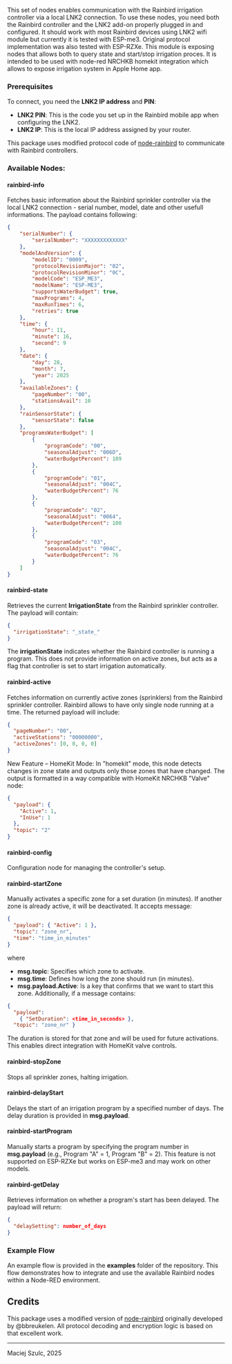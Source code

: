 This set of nodes enables communication with the Rainbird irrigation controller via a local LNK2 connection. To use these nodes, you need both the Rainbird controller and the LNK2 add-on properly plugged in and configured. It should work with most Rainbird devices using LNK2 wifi module but currently it is tested with ESP-me3. Original protocol implementation was also tested with ESP-RZXe. This module is exposing nodes that allows both to query state and start/stop irrigation proces. It is intended to be used with node-red NRCHKB homekit integration which allows to expose irrigation system in Apple Home app.

### Prerequisites

To connect, you need the **LNK2 IP address** and **PIN**:

* **LNK2 PIN**: This is the code you set up in the Rainbird mobile app when configuring the LNK2.
* **LNK2 IP**: This is the local IP address assigned by your router.

This package uses modified protocol code of [node-rainbird](https://github.com/bbreukelen/node-rainbird) to communicate with Rainbird controllers.

### Available Nodes:

#### **rainbird-info**

Fetches basic information about the Rainbird sprinkler controller via the local LNK2 connection - serial number, model, date and other usefull informations.
The payload contains following:

```json
{
    "serialNumber": {
        "serialNumber": "XXXXXXXXXXXXX"
    },
    "modelAndVersion": {
        "modelID": "0009",
        "protocolRevisionMajor": "02",
        "protocolRevisionMinor": "0C",
        "modelCode": "ESP_ME3",
        "modelName": "ESP-ME3",
        "supportsWaterBudget": true,
        "maxPrograms": 4,
        "maxRunTimes": 6,
        "retries": true
    },
    "time": {
        "hour": 11,
        "minute": 16,
        "second": 9
    },
    "date": {
        "day": 28,
        "month": 7,
        "year": 2025
    },
    "availableZones": {
        "pageNumber": "00",
        "stationsAvail": 10
    },
    "rainSensorState": {
        "sensorState": false
    },
    "programsWaterBudget": [
        {
            "programCode": "00",
            "seasonalAdjust": "006D",
            "waterBudgetPercent": 109
        },
        {
            "programCode": "01",
            "seasonalAdjust": "004C",
            "waterBudgetPercent": 76
        },
        {
            "programCode": "02",
            "seasonalAdjust": "0064",
            "waterBudgetPercent": 100
        },
        {
            "programCode": "03",
            "seasonalAdjust": "004C",
            "waterBudgetPercent": 76
        }
    ]
}
```

#### **rainbird-state**

Retrieves the current **IrrigationState** from the Rainbird sprinkler controller. The payload will contain:

```json
{
  "irrigationState": "_state_"
}
```

The **irrigationState** indicates whether the Rainbird controller is running a program. This does not provide information on active zones, but acts as a flag that controller is set to start irrigation automatically.

#### **rainbird-active**

Fetches information on currently active zones (sprinklers) from the Rainbird sprinkler controller. Rainbird allows to have only single node running at a time.
The returned payload will include:

```json
{
  "pageNumber": "00",
  "activeStations": "00000000",
  "activeZones": [0, 0, 0, 0]
}
```
New Feature – HomeKit Mode:
In "homekit" mode, this node detects changes in zone state and outputs only those zones that have changed. The output is formatted in a way compatible with HomeKit NRCHKB "Valve" node:
```json
{
  "payload": {
    "Active": 1,
    "InUse": 1
  },
  "topic": "2"
}
```

#### **rainbird-config**

Configuration node for managing the controller's setup.

#### **rainbird-startZone**

Manually activates a specific zone for a set duration (in minutes). If another zone is already active, it will be deactivated. It accepts message:
```json
{
  "payload": { "Active": 1 },
  "topic": "zone_nr",
  "time": "time_in_minutes"
}
```
where

* **msg.topic**: Specifies which zone to activate.
* **msg.time**: Defines how long the zone should run (in minutes).
* **msg.payload.Active**: Is a key that confirms that we want to start this zone.
Additionally, if a message contains:

```json
{ 
  "payload": 
    { "SetDuration": <time_in_seconds> }, 
  "topic": "zone_nr" }
```
The duration is stored for that zone and will be used for future activations. This enables direct integration with HomeKit valve controls.

#### **rainbird-stopZone**

Stops all sprinkler zones, halting irrigation.

#### **rainbird-delayStart**

Delays the start of an irrigation program by a specified number of days. The delay duration is provided in **msg.payload**.

#### **rainbird-startProgram**

Manually starts a program by specifying the program number in **msg.payload** (e.g., Program "A" = 1, Program "B" = 2). This feature is not supported on ESP-RZXe but works on ESP-me3 and may work on other models.

#### **rainbird-getDelay**

Retrieves information on whether a program's start has been delayed. The payload will return:

```json
{
  "delaySetting": number_of_days
}
```

### Example Flow

An example flow is provided in the **examples** folder of the repository. This flow demonstrates how to integrate and use the available Rainbird nodes within a Node-RED environment.

## Credits

This package uses a modified version of [node-rainbird](https://github.com/bbreukelen/node-rainbird) originally developed by @bbreukelen. All protocol decoding and encryption logic is based on that excellent work.


---

Maciej Szulc, 2025


